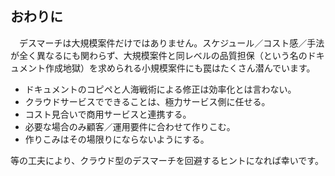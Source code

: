 ## おわりに

　デスマーチは大規模案件だけではありません。スケジュール／コスト感／手法が全く異なるにも関わらず、大規模案件と同レベルの品質担保（という名のドキュメント作成地獄）を求められる小規模案件にも罠はたくさん潜んでいます。

* ドキュメントのコピペと人海戦術による修正は効率化とは言わない。
* クラウドサービスでできることは、極力サービス側に任せる。
* コスト見合いで商用サービスと連携する。
* 必要な場合のみ顧客／運用要件に合わせて作りこむ。
* 作りこみはその場限りにならないようにする。

等の工夫により、クラウド型のデスマーチを回避するヒントになれば幸いです。
